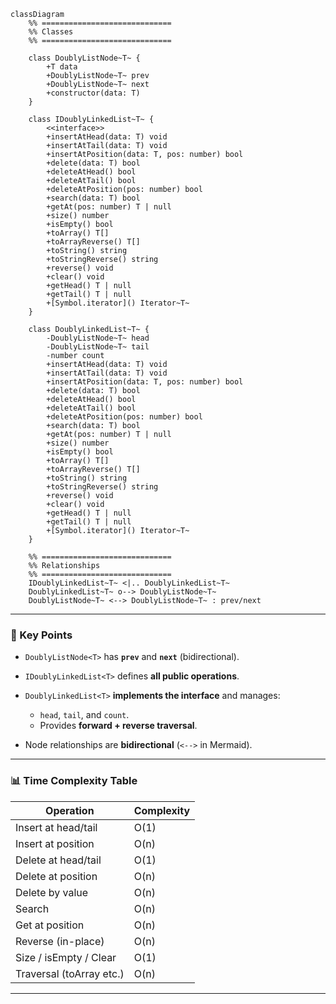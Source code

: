 ```mermaid
classDiagram
    %% =============================
    %% Classes
    %% =============================

    class DoublyListNode~T~ {
        +T data
        +DoublyListNode~T~ prev
        +DoublyListNode~T~ next
        +constructor(data: T)
    }

    class IDoublyLinkedList~T~ {
        <<interface>>
        +insertAtHead(data: T) void
        +insertAtTail(data: T) void
        +insertAtPosition(data: T, pos: number) bool
        +delete(data: T) bool
        +deleteAtHead() bool
        +deleteAtTail() bool
        +deleteAtPosition(pos: number) bool
        +search(data: T) bool
        +getAt(pos: number) T | null
        +size() number
        +isEmpty() bool
        +toArray() T[]
        +toArrayReverse() T[]
        +toString() string
        +toStringReverse() string
        +reverse() void
        +clear() void
        +getHead() T | null
        +getTail() T | null
        +[Symbol.iterator]() Iterator~T~
    }

    class DoublyLinkedList~T~ {
        -DoublyListNode~T~ head
        -DoublyListNode~T~ tail
        -number count
        +insertAtHead(data: T) void
        +insertAtTail(data: T) void
        +insertAtPosition(data: T, pos: number) bool
        +delete(data: T) bool
        +deleteAtHead() bool
        +deleteAtTail() bool
        +deleteAtPosition(pos: number) bool
        +search(data: T) bool
        +getAt(pos: number) T | null
        +size() number
        +isEmpty() bool
        +toArray() T[]
        +toArrayReverse() T[]
        +toString() string
        +toStringReverse() string
        +reverse() void
        +clear() void
        +getHead() T | null
        +getTail() T | null
        +[Symbol.iterator]() Iterator~T~
    }

    %% =============================
    %% Relationships
    %% =============================
    IDoublyLinkedList~T~ <|.. DoublyLinkedList~T~
    DoublyLinkedList~T~ o--> DoublyListNode~T~
    DoublyListNode~T~ <--> DoublyListNode~T~ : prev/next
```

---

### 🔑 Key Points

- `DoublyListNode<T>` has **`prev`** and **`next`** (bidirectional).
- `IDoublyLinkedList<T>` defines **all public operations**.
- `DoublyLinkedList<T>` **implements the interface** and manages:

  - `head`, `tail`, and `count`.
  - Provides **forward + reverse traversal**.

- Node relationships are **bidirectional** (`<-->` in Mermaid).

---

### 📊 Time Complexity Table

| Operation                | Complexity |
| ------------------------ | ---------- |
| Insert at head/tail      | O(1)       |
| Insert at position       | O(n)       |
| Delete at head/tail      | O(1)       |
| Delete at position       | O(n)       |
| Delete by value          | O(n)       |
| Search                   | O(n)       |
| Get at position          | O(n)       |
| Reverse (in-place)       | O(n)       |
| Size / isEmpty / Clear   | O(1)       |
| Traversal (toArray etc.) | O(n)       |

---
